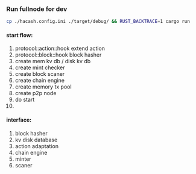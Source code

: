 


### Run fullnode for dev 

```sh
cp ./hacash.config.ini ./target/debug/ && RUST_BACKTRACE=1 cargo run
```




#### start flow:

1. protocol::action::hook extend action
2. protocol::block::hook block hasher
4. create mem kv db / disk kv db
5. create mint checker
6. create block scaner
7. create chain engine
3. create memory tx pool
8. create p2p node
9. do start
10. 



#### interface:

1. block hasher
2. kv disk database
3. action adaptation
4. chain engine
5. minter
6. scaner


